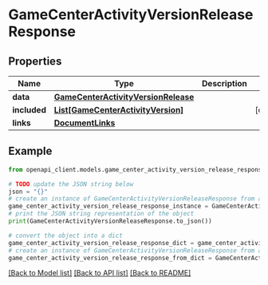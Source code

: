 # GameCenterActivityVersionReleaseResponse


## Properties

Name | Type | Description | Notes
------------ | ------------- | ------------- | -------------
**data** | [**GameCenterActivityVersionRelease**](GameCenterActivityVersionRelease.md) |  | 
**included** | [**List[GameCenterActivityVersion]**](GameCenterActivityVersion.md) |  | [optional] 
**links** | [**DocumentLinks**](DocumentLinks.md) |  | 

## Example

```python
from openapi_client.models.game_center_activity_version_release_response import GameCenterActivityVersionReleaseResponse

# TODO update the JSON string below
json = "{}"
# create an instance of GameCenterActivityVersionReleaseResponse from a JSON string
game_center_activity_version_release_response_instance = GameCenterActivityVersionReleaseResponse.from_json(json)
# print the JSON string representation of the object
print(GameCenterActivityVersionReleaseResponse.to_json())

# convert the object into a dict
game_center_activity_version_release_response_dict = game_center_activity_version_release_response_instance.to_dict()
# create an instance of GameCenterActivityVersionReleaseResponse from a dict
game_center_activity_version_release_response_from_dict = GameCenterActivityVersionReleaseResponse.from_dict(game_center_activity_version_release_response_dict)
```
[[Back to Model list]](../README.md#documentation-for-models) [[Back to API list]](../README.md#documentation-for-api-endpoints) [[Back to README]](../README.md)


